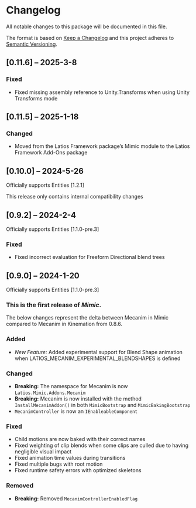 # Changelog

All notable changes to this package will be documented in this file.

The format is based on [Keep a Changelog](http://keepachangelog.com/en/1.0.0/)
and this project adheres to [Semantic
Versioning](http://semver.org/spec/v2.0.0.html).

## [0.11.6] – 2025-3-8

### Fixed

-   Fixed missing assembly reference to Unity.Transforms when using Unity
    Transforms mode

## [0.11.5] – 2025-1-18

### Changed

-   Moved from the Latios Framework package’s Mimic module to the Latios
    Framework Add-Ons package

## [0.10.0] – 2024-5-26

Officially supports Entities [1.2.1]

This release only contains internal compatibility changes

## [0.9.2] – 2024-2-4

Officially supports Entities [1.1.0-pre.3]

### Fixed

-   Fixed incorrect evaluation for Freeform Directional blend trees

## [0.9.0] – 2024-1-20

Officially supports Entities [1.1.0-pre.3]

### This is the first release of *Mimic*.

The below changes represent the delta between Mecanim in Mimic compared to
Mecanim in Kinemation from 0.8.6.

### Added

-   *New Feature:* Added experimental support for Blend Shape animation when
    LATIOS_MECANIM_EXPERIMENTAL_BLENDSHAPES is defined

### Changed

-   **Breaking:** The namespace for Mecanim is now `Latios.Mimic.Addons.Mecanim`
-   **Breaking:** Mecanim is now installed with the method
    `InstallMecanimAddon()` in both `MimicBootstrap` and `MimicBakingBootstrap`
-   `MecanimController` is now an `IEnableableComponent`

### Fixed

-   Child motions are now baked with their correct names
-   Fixed weighting of clip blends when some clips are culled due to having
    negligible visual impact
-   Fixed animation time values during transitions
-   Fixed multiple bugs with root motion
-   Fixed runtime safety errors with optimized skeletons

### Removed

-   **Breaking:** Removed `MecanimControllerEnabledFlag`
